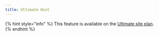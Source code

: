 ```yaml
---
title: Ultimate Hint
---
```


{% hint style="info" %}
This feature is available on the [Ultimate site plan](https://www.gitbook.com/pricing).
{% endhint %}
